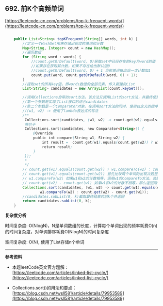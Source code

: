 **692. 前K个高频单词**  
---
[https://leetcode-cn.com/problems/top-k-frequent-words/](https://leetcode-cn.com/problems/top-k-frequent-words/)  


```java  

    public List<String> topKFrequent(String[] words, int k) {
        //定义一个HashSet用来存储出现过的单词和计数
        Map<String, Integer> count = new HashMap();
        //遍历数组
        for (String word : words) {
            //count.getOrDefault(word, 0)获取set中已经存在的key为word的值
            //如果存在获取其计数，如果不存在给出默认值0
            //count.getOrDefault(word, 0) + 1 当前单词每出现一次计数加1
            count.put(word, count.getOrDefault(word, 0) + 1);
        }
        //提取set的所有key值，即words数组的全部元素，传入新建的List
        List<String> candidates = new ArrayList(count.keySet());

        //调用Collections自带的sort方法，该方法又调用List的sort方法，并最终使用了合并排序
        //第一个参数是实现了List接口的结合candidates
        //第二个参数是一个Comparator对象，在调用sort方法的同时，使用自定义的排序规则
        //(w1, w2) -> 使用了lambda表达式的写法
        /**
         Collections.sort(candidates, (w1, w2) -> count.get(w1).equals(count.get(w2)) ? w1.compareTo(w2) : count.get(w2) - count.get(w1));
         等价于
         Collections.sort(candidates, new Comparator<String>() {
             @Override
             public int compare(String w1, String w2) {
                 int result =  count.get(w1).equals(count.get(w2)) ? w1.compareTo(w2) : count.get(w2) - count.get(w1);
                 return result;
             }
         });
         *
         */
        // count.get(w1).equals(count.get(w2)) ? w1.compareTo(w2) : count.get(w2) - count.get(w1);
        // count.get(w1).equals(count.get(w2)) 首先比较两个单词的出现次数是否相等
        // w1.compareTo(w2) 如果w1和w2的计数相等，调用w1的compareTo方法，会给出两个单词的字母顺序比对结果
        // count.get(w2) - count.get(w1) 如果w1和w2的计数不相等，那么返回两个字符串出现次数的差值
        Collections.sort(candidates, (w1, w2) -> count.get(w1).equals(count.get(w2)) ?
                w1.compareTo(w2) : count.get(w2) - count.get(w1));
        //candidates.subList(0, k)截取最终结果的前k个并返回
        return candidates.subList(0, k);
    }

```  

**复杂度分析**  

时间复杂度: 
O(NlogN)，N是单词数组的长度，计算每个单词出现的频率耗费O(n)的时间复杂度，对单词排序耗费O(NlogN)的时间复杂度

空间复杂度: 
O(N), 使用了List存储n个单词

---


**参考资料**  

* 本题leetCode英文官方题解：  
[https://leetcode.com/articles/linked-list-cycle/](https://leetcode.com/articles/linked-list-cycle/)  


* Collections.sort()的用法和要点：  
[https://blog.csdn.net/wsll581/article/details/79953589](https://blog.csdn.net/wsll581/article/details/79953589)  
